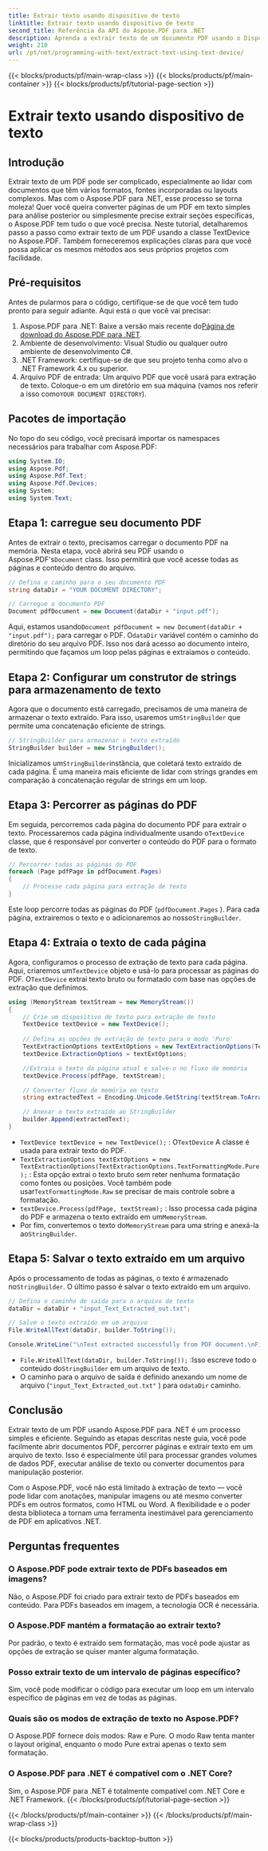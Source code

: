 ```yaml
---
title: Extrair texto usando dispositivo de texto
linktitle: Extrair texto usando dispositivo de texto
second_title: Referência da API do Aspose.PDF para .NET
description: Aprenda a extrair texto de um documento PDF usando o Dispositivo de Texto no Aspose.PDF para .NET.
weight: 210
url: /pt/net/programming-with-text/extract-text-using-text-device/
---
```


{{< blocks/products/pf/main-wrap-class >}}
{{< blocks/products/pf/main-container >}}
{{< blocks/products/pf/tutorial-page-section >}}

# Extrair texto usando dispositivo de texto

## Introdução

Extrair texto de um PDF pode ser complicado, especialmente ao lidar com documentos que têm vários formatos, fontes incorporadas ou layouts complexos. Mas com o Aspose.PDF para .NET, esse processo se torna moleza! Quer você queira converter páginas de um PDF em texto simples para análise posterior ou simplesmente precise extrair seções específicas, o Aspose.PDF tem tudo o que você precisa. Neste tutorial, detalharemos passo a passo como extrair texto de um PDF usando a classe TextDevice no Aspose.PDF. Também forneceremos explicações claras para que você possa aplicar os mesmos métodos aos seus próprios projetos com facilidade.

## Pré-requisitos

Antes de pularmos para o código, certifique-se de que você tem tudo pronto para seguir adiante. Aqui está o que você vai precisar:

1.  Aspose.PDF para .NET: Baixe a versão mais recente do[Página de download do Aspose.PDF para .NET](https://releases.aspose.com/pdf/net/).
2. Ambiente de desenvolvimento: Visual Studio ou qualquer outro ambiente de desenvolvimento C#.
3. .NET Framework: certifique-se de que seu projeto tenha como alvo o .NET Framework 4.x ou superior.
4. Arquivo PDF de entrada: Um arquivo PDF que você usará para extração de texto. Coloque-o em um diretório em sua máquina (vamos nos referir a isso como`YOUR DOCUMENT DIRECTORY`).

## Pacotes de importação

No topo do seu código, você precisará importar os namespaces necessários para trabalhar com Aspose.PDF:

```csharp
using System.IO;
using Aspose.Pdf;
using Aspose.Pdf.Text;
using Aspose.Pdf.Devices;
using System;
using System.Text;
```

## Etapa 1: carregue seu documento PDF

 Antes de extrair o texto, precisamos carregar o documento PDF na memória. Nesta etapa, você abrirá seu PDF usando o Aspose.PDF's`Document` class. Isso permitirá que você acesse todas as páginas e conteúdo dentro do arquivo.

```csharp
// Defina o caminho para o seu documento PDF
string dataDir = "YOUR DOCUMENT DIRECTORY";

// Carregue o documento PDF
Document pdfDocument = new Document(dataDir + "input.pdf");
```

 Aqui, estamos usando`Document pdfDocument = new Document(dataDir + "input.pdf");` para carregar o PDF. O`dataDir` variável contém o caminho do diretório do seu arquivo PDF. Isso nos dará acesso ao documento inteiro, permitindo que façamos um loop pelas páginas e extraiamos o conteúdo.

## Etapa 2: Configurar um construtor de strings para armazenamento de texto

 Agora que o documento está carregado, precisamos de uma maneira de armazenar o texto extraído. Para isso, usaremos um`StringBuilder` que permite uma concatenação eficiente de strings.

```csharp
// StringBuilder para armazenar o texto extraído
StringBuilder builder = new StringBuilder();
```

 Inicializamos um`StringBuilder`instância, que coletará texto extraído de cada página. É uma maneira mais eficiente de lidar com strings grandes em comparação à concatenação regular de strings em um loop.

## Etapa 3: Percorrer as páginas do PDF

 Em seguida, percorremos cada página do documento PDF para extrair o texto. Processaremos cada página individualmente usando o`TextDevice` classe, que é responsável por converter o conteúdo do PDF para o formato de texto.

```csharp
// Percorrer todas as páginas do PDF
foreach (Page pdfPage in pdfDocument.Pages)
{
    // Processe cada página para extração de texto
}
```

Este loop percorre todas as páginas do PDF (`pdfDocument.Pages` ). Para cada página, extrairemos o texto e o adicionaremos ao nosso`StringBuilder`.

## Etapa 4: Extraia o texto de cada página

 Agora, configuramos o processo de extração de texto para cada página. Aqui, criaremos um`TextDevice` objeto e usá-lo para processar as páginas do PDF. O`TextDevice` extrai texto bruto ou formatado com base nas opções de extração que definimos.

```csharp
using (MemoryStream textStream = new MemoryStream())
{
    // Crie um dispositivo de texto para extração de texto
    TextDevice textDevice = new TextDevice();
    
    // Defina as opções de extração de texto para o modo 'Puro'
    TextExtractionOptions textExtOptions = new TextExtractionOptions(TextExtractionOptions.TextFormattingMode.Pure);
    textDevice.ExtractionOptions = textExtOptions;

    //Extraia o texto da página atual e salve-o no fluxo de memória
    textDevice.Process(pdfPage, textStream);

    // Converter fluxo de memória em texto
    string extractedText = Encoding.Unicode.GetString(textStream.ToArray());

    // Anexar o texto extraído ao StringBuilder
    builder.Append(extractedText);
}
```

- `TextDevice textDevice = new TextDevice();` : O`TextDevice` A classe é usada para extrair texto do PDF.
- `TextExtractionOptions textExtOptions = new TextExtractionOptions(TextExtractionOptions.TextFormattingMode.Pure);` : Esta opção extrai o texto bruto sem reter nenhuma formatação como fontes ou posições. Você também pode usar`TextFormattingMode.Raw` se precisar de mais controle sobre a formatação.
- `textDevice.Process(pdfPage, textStream);` : Isso processa cada página do PDF e armazena o texto extraído em um`MemoryStream`.
-  Por fim, convertemos o texto do`MemoryStream` para uma string e anexá-la ao`StringBuilder`.

## Etapa 5: Salvar o texto extraído em um arquivo

 Após o processamento de todas as páginas, o texto é armazenado no`StringBuilder`. O último passo é salvar o texto extraído em um arquivo.

```csharp
// Defina o caminho de saída para o arquivo de texto
dataDir = dataDir + "input_Text_Extracted_out.txt";

// Salve o texto extraído em um arquivo
File.WriteAllText(dataDir, builder.ToString());

Console.WriteLine("\nText extracted successfully from PDF document.\nFile saved at " + dataDir);
```

- `File.WriteAllText(dataDir, builder.ToString());` :Isso escreve todo o conteúdo do`StringBuilder` em um arquivo de texto.
- O caminho para o arquivo de saída é definido anexando um nome de arquivo (`"input_Text_Extracted_out.txt"` ) para o`dataDir` caminho.

## Conclusão

Extrair texto de um PDF usando Aspose.PDF para .NET é um processo simples e eficiente. Seguindo as etapas descritas neste guia, você pode facilmente abrir documentos PDF, percorrer páginas e extrair texto em um arquivo de texto. Isso é especialmente útil para processar grandes volumes de dados PDF, executar análise de texto ou converter documentos para manipulação posterior.

Com o Aspose.PDF, você não está limitado à extração de texto — você pode lidar com anotações, manipular imagens ou até mesmo converter PDFs em outros formatos, como HTML ou Word. A flexibilidade e o poder desta biblioteca a tornam uma ferramenta inestimável para gerenciamento de PDF em aplicativos .NET.

## Perguntas frequentes

### O Aspose.PDF pode extrair texto de PDFs baseados em imagens?
Não, o Aspose.PDF foi criado para extrair texto de PDFs baseados em conteúdo. Para PDFs baseados em imagem, a tecnologia OCR é necessária.

### O Aspose.PDF mantém a formatação ao extrair texto?
Por padrão, o texto é extraído sem formatação, mas você pode ajustar as opções de extração se quiser manter alguma formatação.

### Posso extrair texto de um intervalo de páginas específico?
Sim, você pode modificar o código para executar um loop em um intervalo específico de páginas em vez de todas as páginas.

### Quais são os modos de extração de texto no Aspose.PDF?
O Aspose.PDF fornece dois modos: Raw e Pure. O modo Raw tenta manter o layout original, enquanto o modo Pure extrai apenas o texto sem formatação.

### O Aspose.PDF para .NET é compatível com o .NET Core?
Sim, o Aspose.PDF para .NET é totalmente compatível com .NET Core e .NET Framework.
{{< /blocks/products/pf/tutorial-page-section >}}

{{< /blocks/products/pf/main-container >}}
{{< /blocks/products/pf/main-wrap-class >}}

{{< blocks/products/products-backtop-button >}}
